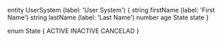 entity UserSystem (label: 'User System') {
	string firstName (label: 'First Name')
	string lastName (label: 'Last Name')
	number age
	State state
}

enum State {
	ACTIVE
	INACTIVE
	CANCELAD
}